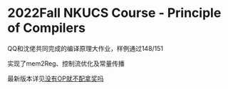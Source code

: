 # 2022Fall NKUCS Course - Principle of Compilers

QQ和沈佬共同完成的编译原理大作业，样例通过148/151

实现了mem2Reg、控制流优化及常量传播

最新版本详见[没有OP就不配拿奖吗](https://github.com/ShenGuanXiang/SysYCompiler)
